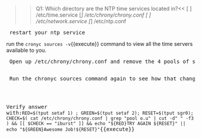 >>Q1: Which directory are the NTP time services located in?<<
[ ] /etc/time.service
[*] /etc/chrony/chrony.conf
[ ] /etc/network.service
[*] /etc/ntp.conf

<pre> restart your ntp service </pre>
run the `cronyc sources -v`{{execute}} command to view all the time servers available to you. </pre>

<pre> Open up /etc/chrony/chrony.conf and remove the 4 pools of servers

<pre> Run the chronyc sources command again to see how that changed it </pre>

Verify answer with:`RED=$(tput setaf 1) ; GREEN=$(tput setaf 2); RESET=$(tput sgr0); CHECK=$( cat /etc/chrony/chrony.conf | grep "pool o.u" | cut -d" " -f3 ) && [[ $CHECK == "iburst" ]] && echo "${RED}TRY AGAIN ${RESET}" || echo "${GREEN}Awesome Job!${RESET}"`{{execute}}
